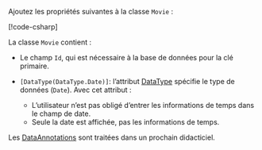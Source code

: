Ajoutez les propriétés suivantes à la classe `Movie` :

[!code-csharp[](~/tutorials/first-mvc-app/start-mvc/sample/MvcMovie22/Models/Movie.cs?name=snippet1)]

La classe `Movie` contient :

* Le champ `Id`, qui est nécessaire à la base de données pour la clé primaire.
* `[DataType(DataType.Date)]`:  l’attribut [DataType](/dotnet/api/microsoft.aspnetcore.mvc.dataannotations.internal.datatypeattributeadapter) spécifie le type de données (`Date`). Avec cet attribut :

  * L’utilisateur n’est pas obligé d’entrer les informations de temps dans le champ de date.
  * Seule la date est affichée, pas les informations de temps.

Les [DataAnnotations](/dotnet/api/system.componentmodel.dataannotations) sont traitées dans un prochain didacticiel.